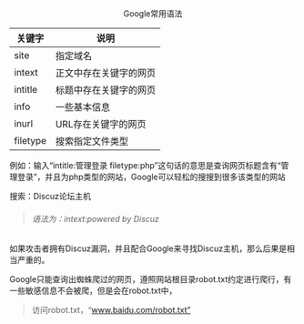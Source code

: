 <center>Google常用语法</center>

关键字|说明
--|--
site|指定域名
intext|正文中存在关键字的网页
intitle|标题中存在关键字的网页
info|一些基本信息
inurl|URL存在关键字的网页
filetype|搜索指定文件类型
例如：输入“intitle:管理登录 filetype:php”这句话的意思是查询网页标题含有“管理登录”，并且为php类型的网站，Google可以轻松的搜搜到很多该类型的网站

搜索：Discuz论坛主机
> ###### 语法为：intext:powered by Discuz
如果攻击者拥有Discuz漏洞，并且配合Google来寻找Discuz主机，那么后果是相当严重的。

Google只能查询出蜘蛛爬过的网页，遵照网站根目录robot.txt约定进行爬行，有一些敏感信息不会被爬，但是会在robot.txt中，
> 访问robot.txt，“www.baidu.com/robot.txt”